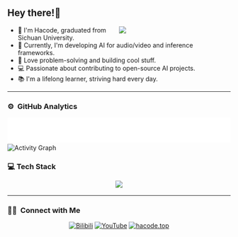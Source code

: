 ## Hey there!👋





<picture>
    <source media="(prefers-color-scheme: dark)" srcset="https://github-readme-stats-eight-theta.vercel.app/api?username=xiaohajiayou&show_icons=true&theme=dark&include_all_commits=true&count_private=true">
    <img align="right" width="50%" src="https://github-readme-stats-eight-theta.vercel.app/api?username=xiaohajiayou&show_icons=true&theme=dark&include_all_commits=true&count_private=true">
</picture>


-   👋 I'm Hacode, graduated from Sichuan University.
-   🤖 Currently, I'm developing AI for audio/video and inference frameworks.
-   :seedling: Love problem-solving and building cool stuff. 
-   💻 Passionate about contributing to open-source AI projects.
-   📚 I'm a lifelong learner, striving hard every day.

---








<h3> ⚙️  GitHub Analytics</h3>

![Metrics](/github-metrics.svg)
![Activity Graph](https://github-readme-activity-graph.vercel.app/graph?username=xiaohajiayou&show_icons=true&theme=github-compact&locale=ja&title_color=FFFFFF&icon_color=F7CE45&text_color=D17277&hide_border=true)



<!-- ![WakaTime Stats](https://github-readme-stats-flame-pi-70.vercel.app/api/wakatime?username=xiaohajiayou&theme=transparent&hide_border=true&layout=compact&langs_count=114514&title_color=990099&text_color=D17277) -->



<h3> 💻  Tech Stack</h3>


<p align="center">

<!-- https://github.com/tandpfun/skill-icons -->
  <img src="https://skillicons.dev/icons?i=c,cpp,py,ts,cmake,tensorflow,pytorch,git,github,linux,windows,apple,md&theme=light" style="max-width: 100%; height: auto;">
</p>

---
### 🤝🏻 &nbsp;Connect with Me


<div align="center">

  [![Bilibili](https://img.shields.io/badge/Bilibili-00A1D6?style=flat&logo=bilibili&logoColor=white)](https://space.bilibili.com/1565231612?spm_id_from=333.1387.0.0)
  [![YouTube](https://img.shields.io/badge/YouTube-FF0000?style=flat&logo=youtube&logoColor=white)](https://www.youtube.com/@Hacode-x2c)
  [![hacode.top](https://img.shields.io/badge/hacode.top-007BFF?style=flat&logo=hexo&logoColor=white)](http://hacode.top/)

</div>